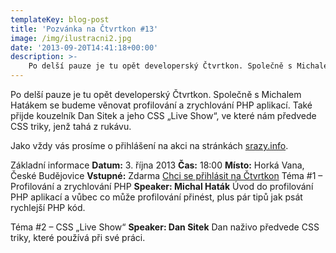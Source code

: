 ```yaml
---
templateKey: blog-post
title: 'Pozvánka na Čtvrtkon #13'
image: /img/ilustracni2.jpg
date: '2013-09-20T14:41:18+00:00'
description: >-
    Po delší pauze je tu opět developerský Čtvrtkon. Společně s Michalem Hatákem se budeme věnovat profilování a zrychlování PHP aplikací. Také přijde kouzelník Dan Sitek a jeho CSS „Live...
---
```

Po delší pauze je tu opět developerský Čtvrtkon. Společně s Michalem Hatákem se budeme věnovat profilování a zrychlování PHP aplikací. Také přijde kouzelník Dan Sitek a jeho CSS „Live Show“, ve které nám předvede CSS triky, jenž tahá z rukávu.

Jako vždy vás prosíme o přihlášení na akci na stránkách [srazy.info](http://srazy.info/ctvrtkon/3885 "Přihláška na Čtvrtkon na srazy.info").

Základní informace **Datum:**  3. října 2013 **Čas:**  18:00 **Místo:**  Horká Vana, České Budějovice **Vstupné:**  Zdarma [Chci se přihlásit na Čtvrtkon](http://srazy.info/ctvrtkon/3885) Téma #1 – Profilování a zrychlování PHP **Speaker: Michal Haták** Úvod do profilování PHP aplikací a vůbec co může profilování přinést, plus pár tipů jak psát rychlejší PHP kód.

Téma #2 – CSS „Live Show“ **Speaker: Dan Sitek** Dan naživo předvede CSS triky, které používá při své práci.